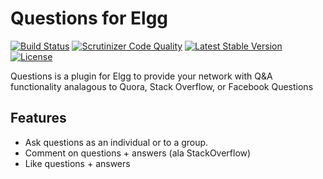 Questions for Elgg
==================

[![Build Status](https://scrutinizer-ci.com/g/ColdTrick/questions/badges/build.png?b=master)](https://scrutinizer-ci.com/g/ColdTrick/questions/build-status/master)
[![Scrutinizer Code Quality](https://scrutinizer-ci.com/g/ColdTrick/questions/badges/quality-score.png?b=master)](https://scrutinizer-ci.com/g/ColdTrick/questions/?branch=master)
[![Latest Stable Version](https://poser.pugx.org/coldtrick/questions/v/stable.svg)](https://packagist.org/packages/coldtrick/questions)
[![License](https://poser.pugx.org/coldtrick/questions/license.svg)](https://packagist.org/packages/coldtrick/questions)

Questions is a plugin for Elgg to provide your network with
Q&A functionality analagous to Quora, Stack Overflow, or Facebook Questions

Features
--------

* Ask questions as an individual or to a group.
* Comment on questions + answers (ala StackOverflow)
* Like questions + answers
